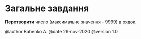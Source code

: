﻿# Загальне завдання

**Перетворити** число (максимальне значення - 9999) в рядок.


@author Babenko A.
@date 29-nov-2020
@version 1.0